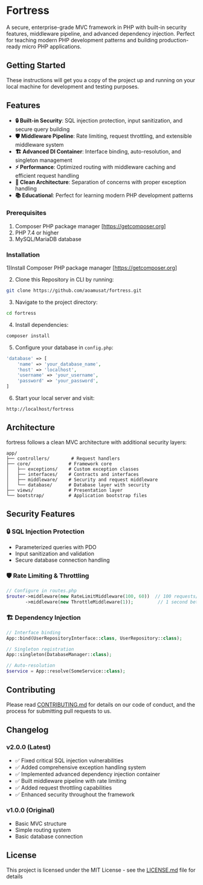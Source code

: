 # Fortress

A secure, enterprise-grade MVC framework in PHP with built-in security features, middleware pipeline, and advanced dependency injection. Perfect for teaching modern PHP development patterns and building production-ready micro PHP applications.

## Getting Started

These instructions will get you a copy of the project up and running on your local machine for development and testing purposes.

## Features

- **🔒 Built-in Security**: SQL injection protection, input sanitization, and secure query building
- **🛡️ Middleware Pipeline**: Rate limiting, request throttling, and extensible middleware system
- **🏗️ Advanced DI Container**: Interface binding, auto-resolution, and singleton management
- **⚡ Performance**: Optimized routing with middleware caching and efficient request handling
- **🎯 Clean Architecture**: Separation of concerns with proper exception handling
- **📚 Educational**: Perfect for learning modern PHP development patterns

### Prerequisites

1. Composer PHP package manager [https://getcomposer.org]
2. PHP 7.4 or higher
3. MySQL/MariaDB database

### Installation

1)Install Composer PHP package manager [https://getcomposer.org]

2) Clone this Repository in CLI by running:

```bash
git clone https://github.com/aoamusat/fortress.git
```

3) Navigate to the project directory:

```bash
cd fortress
```

4) Install dependencies:

```bash
composer install
```

5) Configure your database in `config.php`:

```php
'database' => [
    'name' => 'your_database_name',
    'host' => 'localhost',
    'username' => 'your_username',
    'password' => 'your_password',
]
```

6) Start your local server and visit:
```
http://localhost/fortress
```

## Architecture

fortress follows a clean MVC architecture with additional security layers:

```
app/
├── controllers/        # Request handlers
├── core/              # Framework core
│   ├── exceptions/    # Custom exception classes
│   ├── interfaces/    # Contracts and interfaces
│   ├── middleware/    # Security and request middleware
│   └── database/      # Database layer with security
├── views/             # Presentation layer
└── bootstrap/         # Application bootstrap files
```

## Security Features

### 🔒 SQL Injection Protection
- Parameterized queries with PDO
- Input sanitization and validation
- Secure database connection handling

### 🛡️ Rate Limiting & Throttling
```php
// Configure in routes.php
$router->middleware(new RateLimitMiddleware(100, 60))  // 100 requests/minute
       ->middleware(new ThrottleMiddleware(1));         // 1 second between requests
```

### 🏗️ Dependency Injection
```php
// Interface binding
App::bind(UserRepositoryInterface::class, UserRepository::class);

// Singleton registration
App::singleton(DatabaseManager::class);

// Auto-resolution
$service = App::resolve(SomeService::class);
```


## Contributing

Please read [CONTRIBUTING.md](https://github.com/aoamusat/fortress/blob/master/CONTRIBUTING.md) for details on our code of conduct, and the process for submitting pull requests to us.

## Changelog

### v2.0.0 (Latest)
- ✅ Fixed critical SQL injection vulnerabilities
- ✅ Added comprehensive exception handling system
- ✅ Implemented advanced dependency injection container
- ✅ Built middleware pipeline with rate limiting
- ✅ Added request throttling capabilities
- ✅ Enhanced security throughout the framework

### v1.0.0 (Original)
- Basic MVC structure
- Simple routing system
- Basic database connection

## License

This project is licensed under the MIT License - see the [LICENSE.md](LICENSE.md) file for details
